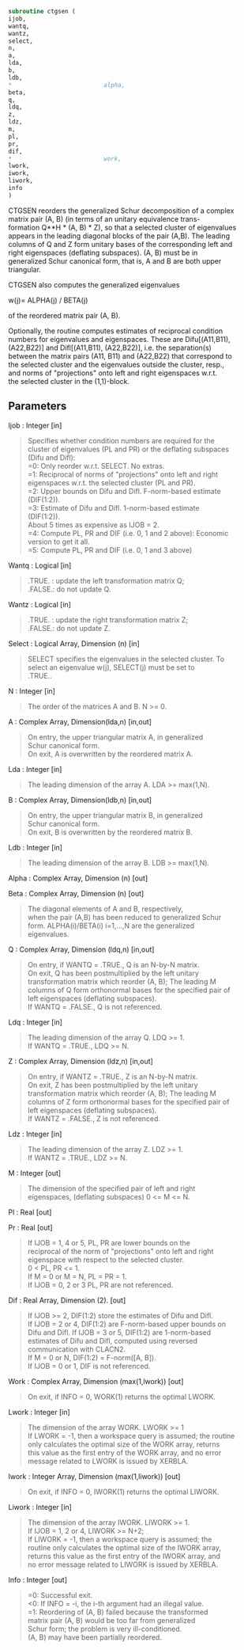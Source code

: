 ```fortran  
subroutine ctgsen (  
ijob,  
wantq,  
wantz,  
select,  
n,  
a,  
lda,  
b,  
ldb,  
*                          alpha,  
beta,  
q,  
ldq,  
z,  
ldz,  
m,  
pl,  
pr,  
dif,  
*                          work,  
lwork,  
iwork,  
liwork,  
info  
)  
```  
  
CTGSEN reorders the generalized Schur decomposition of a complex  
matrix pair (A, B) (in terms of an unitary equivalence trans-  
formation Q**H * (A, B) * Z), so that a selected cluster of eigenvalues  
appears in the leading diagonal blocks of the pair (A,B). The leading  
columns of Q and Z form unitary bases of the corresponding left and  
right eigenspaces (deflating subspaces). (A, B) must be in  
generalized Schur canonical form, that is, A and B are both upper  
triangular.  
  
CTGSEN also computes the generalized eigenvalues  
  
w(j)= ALPHA(j) / BETA(j)  
  
of the reordered matrix pair (A, B).  
  
Optionally, the routine computes estimates of reciprocal condition  
numbers for eigenvalues and eigenspaces. These are Difu[(A11,B11),  
(A22,B22)] and Difl[(A11,B11), (A22,B22)], i.e. the separation(s)  
between the matrix pairs (A11, B11) and (A22,B22) that correspond to  
the selected cluster and the eigenvalues outside the cluster, resp.,  
and norms of "projections" onto left and right eigenspaces w.r.t.  
the selected cluster in the (1,1)-block.  
  
  
## Parameters  
Ijob : Integer [in]  
> Specifies whether condition numbers are required for the  
> cluster of eigenvalues (PL and PR) or the deflating subspaces  
> (Difu and Difl):  
> =0: Only reorder w.r.t. SELECT. No extras.  
> =1: Reciprocal of norms of "projections" onto left and right  
> eigenspaces w.r.t. the selected cluster (PL and PR).  
> =2: Upper bounds on Difu and Difl. F-norm-based estimate  
> (DIF(1:2)).  
> =3: Estimate of Difu and Difl. 1-norm-based estimate  
> (DIF(1:2)).  
> About 5 times as expensive as IJOB = 2.  
> =4: Compute PL, PR and DIF (i.e. 0, 1 and 2 above): Economic  
> version to get it all.  
> =5: Compute PL, PR and DIF (i.e. 0, 1 and 3 above)  
  
Wantq : Logical [in]  
> .TRUE. : update the left transformation matrix Q;  
> .FALSE.: do not update Q.  
  
Wantz : Logical [in]  
> .TRUE. : update the right transformation matrix Z;  
> .FALSE.: do not update Z.  
  
Select : Logical Array, Dimension (n) [in]  
> SELECT specifies the eigenvalues in the selected cluster. To  
> select an eigenvalue w(j), SELECT(j) must be set to  
> .TRUE..  
  
N : Integer [in]  
> The order of the matrices A and B. N >= 0.  
  
A : Complex Array, Dimension(lda,n) [in,out]  
> On entry, the upper triangular matrix A, in generalized  
> Schur canonical form.  
> On exit, A is overwritten by the reordered matrix A.  
  
Lda : Integer [in]  
> The leading dimension of the array A. LDA >= max(1,N).  
  
B : Complex Array, Dimension(ldb,n) [in,out]  
> On entry, the upper triangular matrix B, in generalized  
> Schur canonical form.  
> On exit, B is overwritten by the reordered matrix B.  
  
Ldb : Integer [in]  
> The leading dimension of the array B. LDB >= max(1,N).  
  
Alpha : Complex Array, Dimension (n) [out]  
  
Beta : Complex Array, Dimension (n) [out]  
> The diagonal elements of A and B, respectively,  
> when the pair (A,B) has been reduced to generalized Schur  
> form.  ALPHA(i)/BETA(i) i=1,...,N are the generalized  
> eigenvalues.  
  
Q : Complex Array, Dimension (ldq,n) [in,out]  
> On entry, if WANTQ = .TRUE., Q is an N-by-N matrix.  
> On exit, Q has been postmultiplied by the left unitary  
> transformation matrix which reorder (A, B); The leading M  
> columns of Q form orthonormal bases for the specified pair of  
> left eigenspaces (deflating subspaces).  
> If WANTQ = .FALSE., Q is not referenced.  
  
Ldq : Integer [in]  
> The leading dimension of the array Q. LDQ >= 1.  
> If WANTQ = .TRUE., LDQ >= N.  
  
Z : Complex Array, Dimension (ldz,n) [in,out]  
> On entry, if WANTZ = .TRUE., Z is an N-by-N matrix.  
> On exit, Z has been postmultiplied by the left unitary  
> transformation matrix which reorder (A, B); The leading M  
> columns of Z form orthonormal bases for the specified pair of  
> left eigenspaces (deflating subspaces).  
> If WANTZ = .FALSE., Z is not referenced.  
  
Ldz : Integer [in]  
> The leading dimension of the array Z. LDZ >= 1.  
> If WANTZ = .TRUE., LDZ >= N.  
  
M : Integer [out]  
> The dimension of the specified pair of left and right  
> eigenspaces, (deflating subspaces) 0 <= M <= N.  
  
Pl : Real [out]  
  
Pr : Real [out]  
> If IJOB = 1, 4 or 5, PL, PR are lower bounds on the  
> reciprocal  of the norm of "projections" onto left and right  
> eigenspace with respect to the selected cluster.  
> 0 < PL, PR <= 1.  
> If M = 0 or M = N, PL = PR  = 1.  
> If IJOB = 0, 2 or 3 PL, PR are not referenced.  
  
Dif : Real Array, Dimension (2). [out]  
> If IJOB >= 2, DIF(1:2) store the estimates of Difu and Difl.  
> If IJOB = 2 or 4, DIF(1:2) are F-norm-based upper bounds on  
> Difu and Difl. If IJOB = 3 or 5, DIF(1:2) are 1-norm-based  
> estimates of Difu and Difl, computed using reversed  
> communication with CLACN2.  
> If M = 0 or N, DIF(1:2) = F-norm([A, B]).  
> If IJOB = 0 or 1, DIF is not referenced.  
  
Work : Complex Array, Dimension (max(1,lwork)) [out]  
> On exit, if INFO = 0, WORK(1) returns the optimal LWORK.  
  
Lwork : Integer [in]  
> The dimension of the array WORK. LWORK >=  1  
> If LWORK = -1, then a workspace query is assumed; the routine  
> only calculates the optimal size of the WORK array, returns  
> this value as the first entry of the WORK array, and no error  
> message related to LWORK is issued by XERBLA.  
  
Iwork : Integer Array, Dimension (max(1,liwork)) [out]  
> On exit, if INFO = 0, IWORK(1) returns the optimal LIWORK.  
  
Liwork : Integer [in]  
> The dimension of the array IWORK. LIWORK >= 1.  
> If IJOB = 1, 2 or 4, LIWORK >=  N+2;  
> If LIWORK = -1, then a workspace query is assumed; the  
> routine only calculates the optimal size of the IWORK array,  
> returns this value as the first entry of the IWORK array, and  
> no error message related to LIWORK is issued by XERBLA.  
  
Info : Integer [out]  
> =0: Successful exit.  
> <0: If INFO = -i, the i-th argument had an illegal value.  
> =1: Reordering of (A, B) failed because the transformed  
> matrix pair (A, B) would be too far from generalized  
> Schur form; the problem is very ill-conditioned.  
> (A, B) may have been partially reordered.  
  
